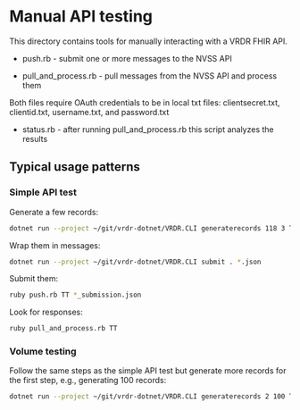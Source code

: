 # Manual API testing

This directory contains tools for manually interacting with a VRDR FHIR API.

* push.rb - submit one or more messages to the NVSS API

* pull_and_process.rb - pull messages from the NVSS API and process them

Both files require OAuth credentials to be in local txt files: clientsecret.txt, clientid.txt, username.txt, and password.txt

* status.rb - after running pull_and_process.rb this script analyzes the results

## Typical usage patterns

### Simple API test

Generate a few records:

```bash
dotnet run --project ~/git/vrdr-dotnet/VRDR.CLI generaterecords 118 3 TT . 2022
```

Wrap them in messages:

```bash
dotnet run --project ~/git/vrdr-dotnet/VRDR.CLI submit . *.json
```

Submit them:

```bash
ruby push.rb TT *_submission.json
```

Look for responses:

```bash
ruby pull_and_process.rb TT
```

### Volume testing

Follow the same steps as the simple API test but generate more records for the first step, e.g., generating 100 records:

```bash
dotnet run --project ~/git/vrdr-dotnet/VRDR.CLI generaterecords 2 100 TT . 2023
```
